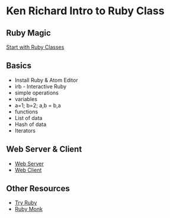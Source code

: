 # Ken Richard Intro to Ruby Class

## Ruby Magic

[Start with Ruby Classes](https://github.com/Ken-Richard/mu-ruby-intro/blob/master/classes.md)

## Basics

* Install Ruby & Atom Editor
* irb - Interactive Ruby
* simple operations
* variables
* a=1; b=2; a,b = b,a
* functions
* List of data
* Hash of data
* Iterators

## Web Server & Client

* [Web Server](https://github.com/Ken-Richard/mu-ruby-intro/tree/master/web-server/server)
* [Web Client](https://github.com/Ken-Richard/mu-ruby-intro/tree/master/web-client/client)

## Other Resources

* [Try Ruby](http://tryruby.org/levels/1/challenges/0)
* [Ruby Monk](https://rubymonk.com/)
